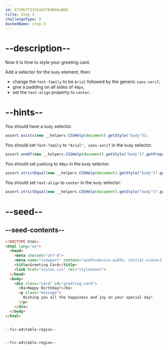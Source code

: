 ```yaml
---
id: 6720b7f3155a9278d6b6a8b8
title: Step 3
challengeType: 0
dashedName: step-3
---
```


# --description--

Now it is time to style your greeting card.

Add a selector for the `body` element, then: 

- change the `font-family` to be `Arial` followed by the generic `sans-serif`,
- give a padding on all sides of `40px`,
- set the `text-align` property to `center`.

# --hints--

You should have a `body` selector.

```js
assert.exists(new __helpers.CSSHelp(document).getStyle("body"));
```

You should set `font-family` to `"Arial", sans-serif` in the `body` selector.

```js
assert.oneOf(new __helpers.CSSHelp(document).getStyle("body")?.getPropertyValue("font-family"), ["'Arial', sans-serif", "Arial, sans-serif", '"Arial", sans-serif']);
```

You should set `padding` to `40px` in the `body` selector.

```js
assert.strictEqual(new __helpers.CSSHelp(document).getStyle("body")?.getPropertyValue("padding"), "40px");
```

You should set `text-align` to `center` in the `body` selector.`

```js
assert.strictEqual(new __helpers.CSSHelp(document).getStyle("body")?.getPropertyValue("text-align"), "center");
```

# --seed--

## --seed-contents--

```html
<!DOCTYPE html>
<html lang="en">
  <head>
    <meta charset="utf-8">
    <meta name="viewport" content="width=device-width, initial-scale=1.0">
    <title>Greeting Card</title>
    <link href="styles.css" rel="stylesheet">
  </head>
  <body>
    <div class="card" id="greeting-card">
      <h1>Happy Birthday!</h1>
      <p class="message">
        Wishing you all the happiness and joy on your special day!
      </p>
  	</div>
  </body>
</html>

```

```css

--fcc-editable-region--


--fcc-editable-region--

```
